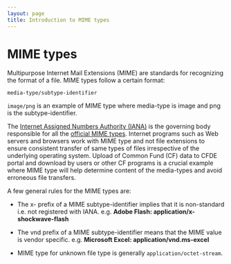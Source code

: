```yaml
---
layout: page
title: Introduction to MIME types
---
```


MIME types
==============

Multipurpose Internet Mail Extensions (MIME) are standards for recognizing the format of a file.
MIME types follow a certain format:
```
media-type/subtype-identifier
```

`image/png` is an example of MIME type where media-type is image and png is the subtype-identifier.

The [Internet Assigned Numbers Authority (IANA)](https://www.iana.org) is the
governing body responsible for all the [official MIME types](https://www.iana.org/assignments/media-types/media-types.xhtml).
Internet programs such as Web servers and browsers work with MIME type and not file extensions to ensure consistent transfer of same types of files irrespective of the underlying operating system. Upload of Common Fund (CF) data to CFDE portal and download by users or other CF programs is a crucial example where MIME type will help determine content of the media-types and avoid erroneous file transfers.

A few general rules for the MIME types are:

- The x- prefix of a MIME subtype-identifier implies that it is non-standard i.e. not registered with IANA.
  e.g. **Adobe Flash: application/x-shockwave-flash**

- The vnd prefix of a MIME subtype-identifier means that the MIME value is vendor specific.
  e.g. **Microsoft Excel: application/vnd.ms-excel**

- MIME type for unknown file type is generally `application/octet-stream`.
